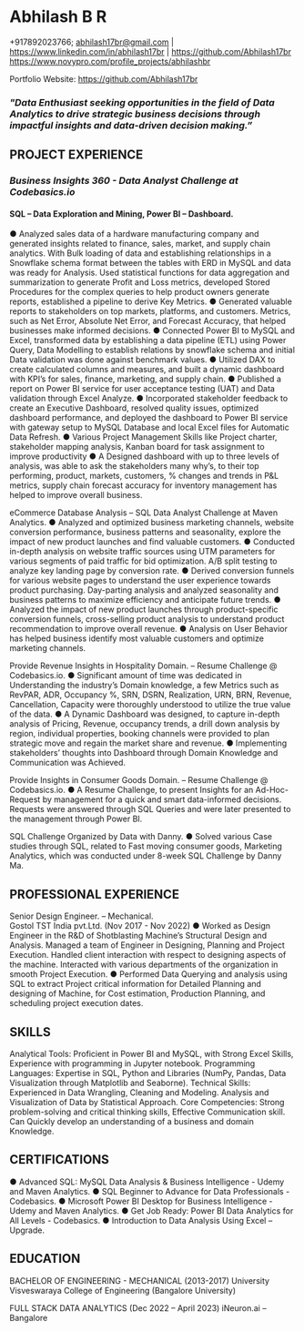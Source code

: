 # Abhilash B R

+917892023766; abhilash17br@gmail.com | https://www.linkedin.com/in/abhilash17br | https://github.com/Abhilash17br
https://www.novypro.com/profile_projects/abhilashbr 

Portfolio Website: https://github.com/Abhilash17br

### *"Data Enthusiast seeking opportunities in the field of Data Analytics to drive strategic business decisions through impactful    insights and data-driven decision making.”*

## PROJECT EXPERIENCE 
### *Business Insights 360 - Data Analyst Challenge at Codebasics.io*
#### SQL – Data Exploration and Mining, Power BI – Dashboard.	 	 	 	 	 	 	 	           
●	Analyzed sales data of a hardware manufacturing company and generated insights related to finance, sales, market, and supply chain analytics. With Bulk loading of data and establishing relationships in a Snowflake schema format between the tables with ERD in MySQL and data was ready for Analysis. Used statistical functions for data aggregation and summarization to generate Profit and Loss metrics, developed Stored Procedures for the complex queries to help product owners generate reports, established a pipeline to derive Key Metrics.
●	Generated valuable reports to stakeholders on top markets, platforms, and customers. Metrics, such as Net Error, Absolute Net Error, and Forecast Accuracy, that helped businesses make informed decisions.
●	Connected Power BI to MySQL and Excel, transformed data by establishing a data pipeline (ETL) using Power Query, Data Modelling to establish relations by snowflake schema and initial Data validation was done against benchmark values.
●	Utilized DAX to create calculated columns and measures, and built a dynamic dashboard with KPI’s for sales, finance, marketing, and supply chain.
●	Published a report on Power BI service for user acceptance testing (UAT) and Data validation through Excel Analyze.
●	Incorporated stakeholder feedback to create an Executive Dashboard, resolved quality issues, optimized dashboard performance, and deployed the dashboard to Power BI service with gateway setup to MySQL Database and local Excel files for Automatic Data Refresh. 
●	Various Project Management Skills like Project charter, stakeholder mapping analysis, Kanban board for task assignment to improve productivity
●	A Designed dashboard with up to three levels of analysis, was able to ask the stakeholders many why’s, to their top performing, product, markets, customers, % changes and trends in P&L metrics, supply chain forecast accuracy for inventory management has helped to improve overall business.

eCommerce Database Analysis – SQL Data Analyst Challenge at Maven Analytics.
●	Analyzed and optimized business marketing channels, website conversion performance, business patterns and seasonality, explore the impact of new product launches and find valuable customers.
●	Conducted in-depth analysis on website traffic sources using UTM parameters for various segments of paid traffic for bid optimization. A/B split testing to analyze key landing page by conversion rate.
●	Derived conversion funnels for various website pages to understand the user experience towards product purchasing. Day-parting analysis and analyzed seasonality and business patterns to maximize efficiency and anticipate future trends. 
●	Analyzed the impact of new product launches through product-specific conversion funnels, cross-selling product analysis to understand product recommendation to improve overall revenue.
●	Analysis on User Behavior has helped business identify most valuable customers and optimize marketing channels.


Provide Revenue Insights in Hospitality Domain. – Resume Challenge @ Codebasics.io.
●	Significant amount of time was dedicated in Understanding the industry’s Domain knowledge, a few Metrics such as RevPAR, ADR, Occupancy %, SRN, DSRN, Realization, URN, BRN, Revenue, Cancellation, Capacity were thoroughly understood to utilize the true value of the data.
●	A Dynamic Dashboard was designed, to capture in-depth analysis of Pricing, Revenue, occupancy trends, a drill down analysis by region, individual properties, booking channels were provided to plan strategic move and regain the market share and revenue. 
●	Implementing stakeholders’ thoughts into Dashboard through Domain Knowledge and Communication was Achieved.

Provide Insights in Consumer Goods Domain. – Resume Challenge @ Codebasics.io.
●	A Resume Challenge, to present Insights for an Ad-Hoc-Request by management for a quick and smart data-informed decisions. Requests were answered through SQL Queries and were later presented to the management through Power BI.

SQL Challenge Organized by Data with Danny.
●	Solved various Case studies through SQL, related to Fast moving consumer goods, Marketing Analytics, which was conducted under 8-week SQL Challenge by Danny Ma.

## PROFESSIONAL EXPERIENCE 

Senior Design Engineer.  – Mechanical.  
Gostol TST India pvt.Ltd.  (Nov 2017 - Nov 2022)
●	Worked as Design Engineer in the R&D of Shotblasting Machine’s Structural Design and Analysis. Managed a team of Engineer in Designing, Planning and Project Execution. Handled client interaction with respect to designing aspects of the machine. Interacted with various departments of the organization in smooth Project Execution. 
●	Performed Data Querying and analysis using SQL to extract Project critical information for Detailed Planning and designing of Machine, for Cost estimation, Production Planning, and scheduling project execution dates.

## SKILLS

Analytical Tools: Proficient in Power BI and MySQL, with Strong Excel Skills, Experience with programming in Jupyter notebook.
Programming Languages: Expertise in SQL, Python and Libraries (NumPy, Pandas, Data Visualization through Matplotlib and Seaborne).
Technical Skills: Experienced in Data Wrangling, Cleaning and Modeling. Analysis and Visualization of Data by Statistical Approach.
Core Competencies: Strong problem-solving and critical thinking skills, Effective Communication skill. 
                                    Can Quickly develop an understanding of a business and domain Knowledge.

## CERTIFICATIONS

●	Advanced SQL: MySQL Data Analysis & Business Intelligence - Udemy and Maven Analytics.
●	SQL Beginner to Advance for Data Professionals - Codebasics.
●	Microsoft Power BI Desktop for Business Intelligence - Udemy and Maven Analytics.
●	Get Job Ready: Power BI Data Analytics for All Levels - Codebasics.
●	Introduction to Data Analysis Using Excel – Upgrade.


## EDUCATION 

BACHELOR OF ENGINEERING - MECHANICAL (2013-2017)
University Visveswaraya College of Engineering (Bangalore University)

FULL STACK DATA ANALYTICS (Dec 2022 – April 2023)
iNeuron.ai – Bangalore
